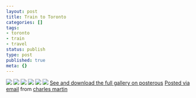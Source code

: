 ```yaml
---
layout: post
title: Train to Toronto
categories: []
tags:
- toronto
- train
- travel
status: publish
type: post
published: true
meta: {}
---
```




[![](http://posterous.com/getfile/files.posterous.com/charlesmartin/3ESBBkpSmxcDEoRSONHLd05vpChlNbVFkQd4jGiEMl4OKaVV737vKTSVndbx/IMG_3978.jpeg.scaled.500.jpg)](http://posterous.com/getfile/files.posterous.com/charlesmartin/pPSwcE6KsSTHBNmEzDhUT8u6zFUkNZhs74C1OEo592nb4nU8WjxQxFjOnC05/IMG_3978.jpeg.scaled.1000.jpg) 
[![](http://posterous.com/getfile/files.posterous.com/charlesmartin/zlxlCnbgmNIWZteA00xszZtGmmRoHJq3PpjGvEQEJekbieJ1DIUNymqfEgoW/IMG_3997.jpeg.scaled.500.jpg)](http://posterous.com/getfile/files.posterous.com/charlesmartin/GQBj3RHBT5dFjDkDf7H0eqYyI8pTJvUeWVzysloxQbKa9y1hIeqDmhFBDlAD/IMG_3997.jpeg.scaled.1000.jpg) 
[![](http://posterous.com/getfile/files.posterous.com/charlesmartin/QCLOpjJcLjdu81jAkvCPoqgFHSP9RVaZhT8EK3muznY47RFE2ppi9Ktu5s0w/IMG_4007.jpeg.scaled.500.jpg)](http://posterous.com/getfile/files.posterous.com/charlesmartin/KrCgoACJ9naaZxim3C7OSkgs2W4ri4ZPvglrdsZ9y9QY6xzc7xOFt89O6frP/IMG_4007.jpeg.scaled.1000.jpg) 
[![](http://posterous.com/getfile/files.posterous.com/charlesmartin/kPHk4vGsfEj5aT0fb584HBaB6rzhv9BzOUGoGlY44CAxU9jF7PmFa1nY1f5t/IMG_4011.jpeg.scaled.500.jpg)](http://posterous.com/getfile/files.posterous.com/charlesmartin/Yr9kCtl2uuGO5BRbEnFkoJ3iCFQAdE56hvbGYQMQ02YXeGmzG8e85P8VIT7R/IMG_4011.jpeg.scaled.1000.jpg) 
[![](http://posterous.com/getfile/files.posterous.com/charlesmartin/CV44j85HN887WgktByQgBui0GmcTHMLKt2dllTiw5pmL5ZOmRVBEjbkuY5AO/Shoe_Museum_-_Toronto_1.jpeg.scaled.500.jpg)](http://posterous.com/getfile/files.posterous.com/charlesmartin/ZqhgcklLYL4aeSK1G6Pe3mUPaUyLAegLFjxJrMHsYmGSC9JECTYiVDJinUh0/Shoe_Museum_-_Toronto_1.jpeg.scaled.1000.jpg) 
[![](http://posterous.com/getfile/files.posterous.com/charlesmartin/HJJPRggRoIkqm8tvxE6yat1uKnGTsMf8BpFiTgFiHyCGyzga5aBODYpU5PJx/Shoe_Museum_-_Toronto_2.jpeg.scaled.500.jpg)](http://posterous.com/getfile/files.posterous.com/charlesmartin/BShCTFKs6Qtb0qF2KmgE1hnCjUWFba9Qtl8qrLtrQFvVxv8aI2BVBVR7H26Z/Shoe_Museum_-_Toronto_2.jpeg.scaled.1000.jpg) 
[See and download the full gallery on posterous](http://charlesmartin.posterous.com/train-to-toronto) 
[Posted via email](http://posterous.com)  from 
[charles martin](http://charlesmartin.posterous.com/train-to-toronto)
